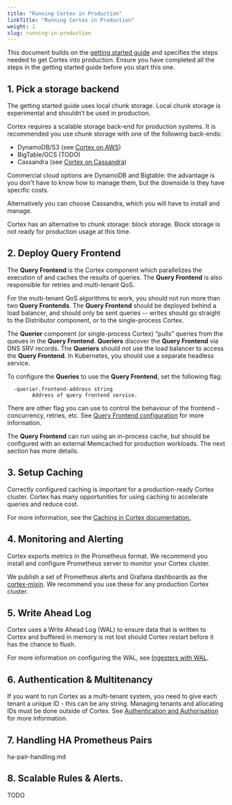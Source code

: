 ```yaml
---
title: "Running Cortex in Production"
linkTitle: "Running Cortex in Production"
weight: 1
slug: running-in-production
---
```


This document builds on the [getting started guide](../getting_started.md) and specifies the steps needed to get Cortex into production.
Ensure you have completed all the steps in the getting started guide before you start this one.

## 1. Pick a storage backend

The getting started guide uses local chunk storage.
Local chunk storage is experimental and shouldn’t be used in production.

Cortex requires a scalable storage back-end for production systems.
It is recommended you use chunk storage with one of the following back-ends:

* DynamoDB/S3 (see [Cortex on AWS](./storage-aws.md))
* BigTable/GCS (TODO)
* Cassandra (see [Cortex on Cassandra](./storage-cassandra.md))

Commercial cloud options are DynamoDB and Bigtable: the advantage is you don't have to know how to manage them, but the downside is they have specific costs.

Alternatively you can choose Cassandra, which you will have to install and manage.

Cortex has an alternative to chunk storage: block storage.  Block storage is not ready for production usage at this time.

## 2. Deploy Query Frontend

The **Query Frontend** is the Cortex component which parallelizes the execution of and caches the results of queries.
The **Query Frontend** is also responsible for retries and multi-tenant QoS.

For the multi-tenant QoS algorithms to work, you should not run more than two **Query Frontends**.
The **Query Frontend** should be deployed behind a load balancer, and should only be sent queries -- writes should go straight to the Distributor component, or to the single-process Cortex.

The **Querier** component (or single-process Cortex) “pulls” queries from the queues in the **Query Frontend**.
**Queriers** discover the **Query Frontend** via DNS SRV records.
The **Queriers** should not use the load balancer to access the **Query Frontend**.
In Kubernetes, you should use a separate headless service.

To configure the **Queries** to use the **Query Frontend**, set the following flag:

```
  -querier.frontend-address string
    	Address of query frontend service.
```

There are other flag you can use to control the behaviour of the frontend - concurrency, retries, etc.
See [Query Frontend configuration](../configuration/arguments.md#Query_Frontend) for more information.

The **Query Frontend** can run using an in-process cache, but should be configured with an external Memcached for production workloads.
The next section has more details.

## 3. Setup Caching

Correctly configured caching is important for a production-ready Cortex cluster.
Cortex has many opportunities for using caching to accelerate queries and reduce cost.

For more information, see the [Caching in Cortex documentation.](./caching.md)

## 4. Monitoring and Alerting

Cortex exports metrics in the Prometheus format.
We recommend you install and configure Prometheus server to monitor your Cortex cluster.

We publish a set of Prometheus alerts and Grafana dashboards as the [cortex-mixin](https://github.com/grafana/cortex-jsonnet).
We recommend you use these for any production Cortex cluster.

## 5. Write Ahead Log

Cortex uses a Write Ahead Log (WAL) to ensure data that is written to Cortex and buffered in memory is not lost should Cortex restart before it has the chance to flush.

For more information on configuring the WAL, see [Ingesters with WAL](ingesters-with-wal.md).

## 6. Authentication & Multitenancy

If you want to run Cortex as a multi-tenant system, you need to give each
tenant a unique ID - this can be any string.
Managing tenants and allocating IDs must be done outside of Cortex.
See [Authentication and Authorisation](auth.md) for more information.

## 7. Handling HA Prometheus Pairs

ha-pair-handling.md

## 8. Scalable Rules & Alerts.

TODO
